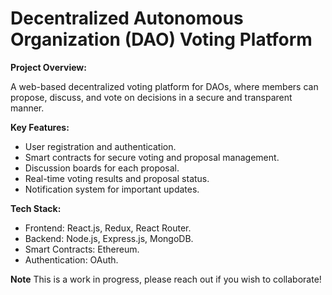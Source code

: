 # Decentralized Autonomous Organization (DAO) Voting Platform

**Project Overview:**

A web-based decentralized voting platform for DAOs, where members can propose, discuss, and vote on decisions in a secure and transparent manner.

**Key Features:**

- User registration and authentication.
- Smart contracts for secure voting and proposal management.
- Discussion boards for each proposal.
- Real-time voting results and proposal status.
- Notification system for important updates.

**Tech Stack:**

- Frontend: React.js, Redux, React Router.
- Backend: Node.js, Express.js, MongoDB.
- Smart Contracts: Ethereum.
- Authentication: OAuth.

**Note** This is a work in progress, please reach out if you wish to collaborate!

<!--
**Installation:**

1. Clone the repository:

```
git clone https://github.com/your-username/dao-voting-platform.git
```

2. Install dependencies for the frontend and backend:

```
cd dao-voting-frontend
npm install
cd ..
cd dao-voting-backend
npm install
```

**Usage:**

1. Start the backend server:

```
cd dao-voting-backend
npm start
```

2. Start the frontend development server:

```
cd dao-voting-frontend
npm start
```

The application should now be accessible at `http://localhost:3000`.

**How to Contribute:**

We welcome contributions from the open-source community. If you'd like to contribute to the project, please follow these steps:

1. Fork the project on GitHub.
2. Create a new branch for your feature or bug fix:
   ```
   git checkout -b feature/your-feature-name
   ```
3. Commit your changes and push them to your fork:
   ```
   git commit -m "Add your message here"
   git push origin feature/your-feature-name
   ```
4. Create a pull request on the main repository, explaining the changes you made.

**Contributors:**

- Your Name (GitHub Profile Link)

**License:**

This project is licensed under the MIT License - see the [LICENSE](LICENSE) file for details.

**Acknowledgments:**

- Mention any libraries, tutorials, or resources that you found helpful.

**Contact:**

- If you have any questions or need assistance, please contact [your email address].

--- -->
